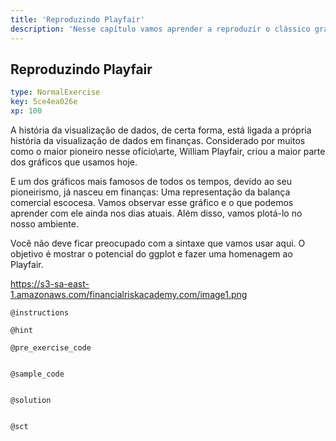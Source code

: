 ```yaml
---
title: 'Reproduzindo Playfair'
description: 'Nesse capítulo vamos aprender a reproduzir o clássico gráfico de William Playfair, considerado por muitos como o pai de todos os gráficos.'
---
```


## Reproduzindo Playfair

```yaml
type: NormalExercise
key: 5ce4ea026e
xp: 100
```

A história da visualização de dados, de certa forma, está ligada a própria história da visualização de dados em finanças. Considerado por muitos como o maior pioneiro nesse ofício\arte, William Playfair, criou a maior parte dos gráficos que usamos hoje. 

E um dos gráficos mais famosos de todos os tempos, devido ao seu pioneirismo, já nasceu em finanças: Uma representação da balança comercial escocesa. Vamos observar esse gráfico e o que podemos aprender com ele ainda nos dias atuais. Além disso, vamos plotá-lo no nosso ambiente. 

Você não deve ficar preocupado com a sintaxe que vamos usar aqui. O objetivo é mostrar o potencial do ggplot e fazer uma homenagem ao Playfair.

https://s3-sa-east-1.amazonaws.com/financialriskacademy.com/image1.png


`@instructions`


`@hint`


`@pre_exercise_code`
```{r}

```

`@sample_code`
```{r}

```

`@solution`
```{r}

```

`@sct`
```{r}

```
